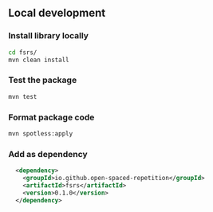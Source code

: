 ## Local development

### Install library locally

```bash
cd fsrs/
mvn clean install
```

### Test the package

```bash
mvn test
```

### Format package code

```bash
mvn spotless:apply
```

### Add as dependency

```xml
  <dependency>
    <groupId>io.github.open-spaced-repetition</groupId>
    <artifactId>fsrs</artifactId>
    <version>0.1.0</version>
  </dependency>
```
